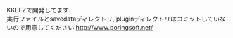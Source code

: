 KKEFZで開発してます.  
実行ファイルとsavedataディレクトリ, pluginディレクトリはコミットしていないので用意してください
<http://www.poringsoft.net/>
